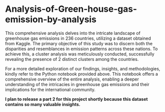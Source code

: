 # Analysis-of-Green-house-gas-emission-by-analysis
This comprehensive analysis delves into the intricate landscape of greenhouse gas emissions in 236 countries, utilizing a dataset obtained from Kaggle. 
The primary objective of this study was to discern both the disparities and resemblances in emission patterns across these nations. 
To achieve this, a cluster analysis was meticulously conducted, successfully revealing the presence of 2 distinct clusters among the countries.

For a more detailed exploration of our findings, insights, and methodologies, kindly refer to the Python notebook provided above. 
This notebook offers a comprehensive overview of the entire analysis, enabling a deeper understanding of the intricacies in greenhouse gas emissions and their implications for the international community.

**I plan to release a part 2 for this project shortly because this dataset contains so many valuable insights.**
